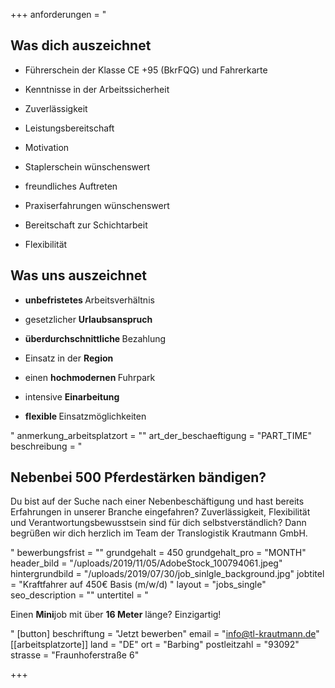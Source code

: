 +++
anforderungen = "<h2>Was dich auszeichnet</h2><ul><li><p>Führerschein der Klasse CE +95 (BkrFQG) und Fahrerkarte</p></li><li><p>Kenntnisse in der Arbeitssicherheit</p></li><li><p>Zuverlässigkeit</p></li><li><p>Leistungsbereitschaft</p></li><li><p>Motivation</p></li><li><p>Staplerschein wünschenswert</p></li><li><p>freundliches Auftreten</p></li><li><p>Praxiserfahrungen wünschenswert</p></li><li><p>Bereitschaft zur Schichtarbeit</p></li><li><p>Flexibilität</p><p></p></li></ul><h2>Was uns auszeichnet</h2><ul><li><p><strong>unbefristetes </strong>Arbeitsverhältnis</p></li><li><p>gesetzlicher <strong>Urlaubsanspruch</strong></p></li><li><p><strong>überdurchschnittliche </strong>Bezahlung</p></li><li><p>Einsatz in der <strong>Region</strong></p></li><li><p>einen <strong>hochmodernen </strong>Fuhrpark</p></li><li><p>intensive <strong>Einarbeitung</strong></p></li><li><p><strong>flexible </strong>Einsatzmöglichkeiten</p></li></ul>"
anmerkung_arbeitsplatzort = ""
art_der_beschaeftigung = "PART_TIME"
beschreibung = "<h2>Nebenbei 500 Pferdestärken bändigen?</h2><p>Du bist auf der Suche nach einer Nebenbeschäftigung und hast bereits Erfahrungen in unserer Branche eingefahren? Zuverlässigkeit, Flexibilität und Verantwortungsbewusstsein sind für dich selbstverständlich? Dann begrüßen wir dich herzlich im Team der Translogistik Krautmann GmbH. </p>"
bewerbungsfrist = ""
grundgehalt = 450
grundgehalt_pro = "MONTH"
header_bild = "/uploads/2019/11/05/AdobeStock_100794061.jpeg"
hintergrundbild = "/uploads/2019/07/30/job_sinlgle_background.jpg"
jobtitel = "Kraftfahrer auf 450€ Basis (m/w/d) "
layout = "jobs_single"
seo_description = ""
untertitel = "<p>Einen <strong>Mini</strong>job mit über <strong>16 Meter</strong> länge? Einzigartig!  </p>"
[button]
beschriftung = "Jetzt bewerben"
email = "info@tl-krautmann.de"
[[arbeitsplatzorte]]
land = "DE"
ort = "Barbing"
postleitzahl = "93092"
strasse = "Fraunhoferstraße 6"

+++
